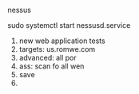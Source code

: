 


nessus

sudo systemctl start nessusd.service


1. new web application tests
2. targets: us.romwe.com
3. advanced: all por
4. ass: scan fo all wen
5. save
6.
